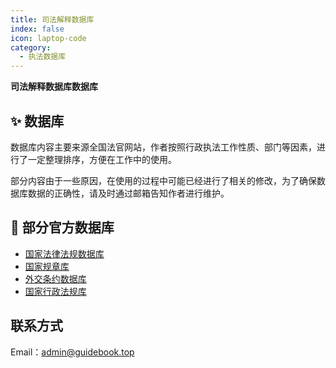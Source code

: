 ```yaml
---
title: 司法解释数据库
index: false
icon: laptop-code
category:
  - 执法数据库
---
```


**司法解释数据库数据库**

## ✨ 数据库

数据库内容主要来源全国法官网站，作者按照行政执法工作性质、部门等因素，进行了一定整理排序，方便在工作中的使用。

部分内容由于一些原因，在使用的过程中可能已经进行了相关的修改，为了确保数据库数据的正确性，请及时通过邮箱告知作者进行维护。

## 🧱 部分官方数据库

- [国家法律法规数据库](https://flk.npc.gov.cn/)
- [国家规章库](https://www.gov.cn/zhengce/xxgk/gjgzk/index.htm)
- [外交条约数据库](http://treaty.mfa.gov.cn/web/index.jsp)
- [国家行政法规库](http://xzfg.moj.gov.cn/search2.html)

## 联系方式
Email：admin@guidebook.top
